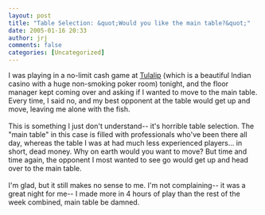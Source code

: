 ```yaml
---
layout: post
title: "Table Selection: &quot;Would you like the main table?&quot;"
date: 2005-01-16 20:33
author: jrj
comments: false
categories: [Uncategorized]
---
```

I was playing in a no-limit cash game  at <a href="http://www.tulalipcasino.com/" target="_blank">Tulalip</a> (which is a beautiful Indian casino with a huge non-smoking poker room) tonight, and the floor manager kept coming over and asking if I wanted to move to the main table. Every time, I said no, and my best opponent at the table would get up and move, leaving me alone with the fish.<br /><br />This is something I just don't understand-- it's horrible table selection. The "main table" in this case is filled with professionals who've been there all day, whereas the table I was at had much less experienced players... in short, dead money. Why on earth would you want to move? But time and time again, the opponent I most wanted to see go would get up and head over to the main table.<br /><br />I'm glad, but it still makes no sense to me. I'm not complaining-- it was a great night for me-- I made more in 4 hours of play than the rest of the week combined, main table be damned.
